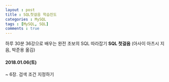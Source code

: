 ```yaml
---
layout : post
title : SQL첫걸음 학습진도
categories : MySQL
tags : [MySQL, SQL]
comments : true
---
```

하루 30분 36강으로 배우는
완전 초보의 SQL 따라잡기
**SQL 첫걸음**
(아사이 아츠시 지음, 박준용 옮김)


#### 2018.01.06(토)
~ 6장. 검색 조건 지정하기